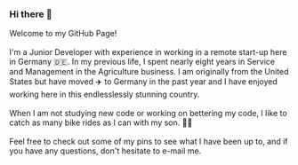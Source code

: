 ### Hi there 👋

<!--
**Jbblokker/Jbblokker** is a ✨ _special_ ✨ repository because its `README.md` (this file) appears on your GitHub profile.

Here are some ideas to get you started:

- 🔭 I’m currently working on ...
- 🌱 I’m currently learning ...
- 👯 I’m looking to collaborate on ...
- 🤔 I’m looking for help with ...
- 💬 Ask me about ...
- 📫 How to reach me: ...
- 😄 Pronouns: ...
- ⚡ Fun fact: ...
-->
Welcome to my GitHub Page!
<br>
<br>
I'm a Junior Developer with experience in working in a remote start-up here in Germany 🇩🇪. In my previous life, I spent nearly eight years in Service and Management in the Agriculture business. I am originally from the United States but have moved ✈️ to Germany in the past year and I have enjoyed working here in this endlesslessly stunning country. 
<br>
<br>
When I am not studying new code or working on bettering my code, I like to catch as many bike rides as I can with my son. 🚴‍♂️
<br>
<br>
Feel free to check out some of my pins to see what I have been up to, and if you have any questions, don't hesitate to e-mail me. 
